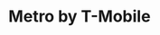 ---
title: "Metro by T-Mobile"
url: /saint-louis/metro-by-t-mobile-south-grand-boulevard/
shop: mobile phone
---